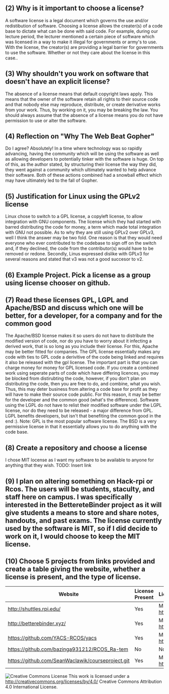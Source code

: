 ## (2) Why is it important to choose a license?

A software license is a legal document which governs the use and/or redistibution of software. Choosing a license allows 
the creater(s) of a code base to dictate what can be done with said code. For example, during our lecture period, the lecturer 
mentioned a certain piece of software which was licensed in a way to make it illegal for governments or army's to use. With the 
license, the creator(s) are providing a legal barrier for governments to use the software. Whether or not they care about the 
license in this case.. 

## (3) Why shouldn't you work on software that doesn't have an explicit license?

The absence of a license means that default copyright laws apply. This means that the owner of the software retain all rights to
their source code and that nobody else may reproduce, distribute, or create derivative works from your work. Thus, by working on it,
you may be breaking the law. You should always assume that the absence of a license means you do not have permission to use or alter
the software.

## (4) Reflection on "Why The Web Beat Gopher"

Do I agree? Absolutely! In a time where technology was so rapidly advancing, having the community which will be using the software as 
well as allowing developers to potentially tinker with the software is huge. On top of this, as the author stated, by structuring their 
license the way they did, they went against a community which ultimately wanted to help advance their software. Both of these actions
combined had a snowball effect which may have ultimately led to the fall of Gopher. 

## (5) Justification for Linux using the GPLv2 license

Linux chose to switch to a GPL license, a copyleft license, to allow integration with GNU components. The license which they had started with barred distributing the code for money, a term which made total integration with GNU not possible. As to why they are still using GPLv2 over GPLv3, well I think the answer may be two fold. One reason is that they would need everyone who ever contributed to the codebase to sign off on the switch and, if they declined, the code from the contributor(s) would have to be removed or redone. Secondly, Linus expressed dislike with GPLv3 for several reasons and stated that v3 was not a good succesor to v2. 

## (6) Example Project. Pick a license as a group using license chooser on github. 


## (7) Read these licenses GPL, LGPL and Apache/BSD and discuss which one will be better, for a developer, for a company and for the common good

The Apache/BSD license makes it so users do not have to distribute the modified version of code, nor do you have to worry about it infecting a derived work, that is so long as you include their license. For this, Apache may be better fitted for companies.  The GPL license essentially makes any code with ties to GPL code a derivitive of the code being linked and requires it also be released with the gpl license. The important part is that you can charge money for money for GPL licensed code. If you create a combined work using seperate parts of code which have differing licences, you may be blocked from distirubting the code, however, if you don't plan on distributing the code, then you are free to do, and combine, what you wish. Thus, this may deter business from altering a code base for profit as they will have to make their source code public. For this reason, it may be better for the developer and the common good (what's the difference). Software using the LGPL do not have to relist their modified software under the LGPL license, nor do they need to be released - a major difference from GPL. LGPL benefits developers, but isn't that benefiting the common good in the end :). 
Note: GPL is the most popular software license. The BSD is a very permissive license in that it essentially allows you to do anything with the code base. 


## (8) Create a repository and choose a license

I chose MIT locense as I want my software to be available to anyone for anything that they wish. 
TODO: Insert link


## (9) I plan on altering something on Hack-rpi or Rcos. The users will be students, staculty, and staff here on campus. I was specifically interested in the BettereteBinder project as it will give students a means to store and share notes, handouts, and past exams. The license currently used by the software is MIT, so if I did decide to work on it, I would choose to keep the MIT license. 

## (10) Choose 5 projects from links provided and create a table giving the website, whether a license is present, and the type of license. 

Website | License Present | License
---------|:----------|:-------
|http://shuttles.rpi.edu/ | Yes | MIT License https://en.wikipedia.org/wiki/MIT_License|
|http://betterebinder.xyz/ | Yes | MIT License https://en.wikipedia.org/wiki/MIT_License|
|https://github.com/YACS-RCOS/yacs | Yes | MIT License https://en.wikipedia.org/wiki/MIT_License|
|https://github.com/bazinga931212/RCOS_Ra-tem | No | None listed|
|https://github.com/SeanWaclawik/courseproject.git | Yes | MIT License https://en.wikipedia.org/wiki/MIT_License|



![Creative Commons License](https://i.creativecommons.org/l/by/4.0/88x31.png) This work is licensed under a http://creativecommons.org/licenses/by/4.0/ Creative Commons Attribution 4.0 International License.
